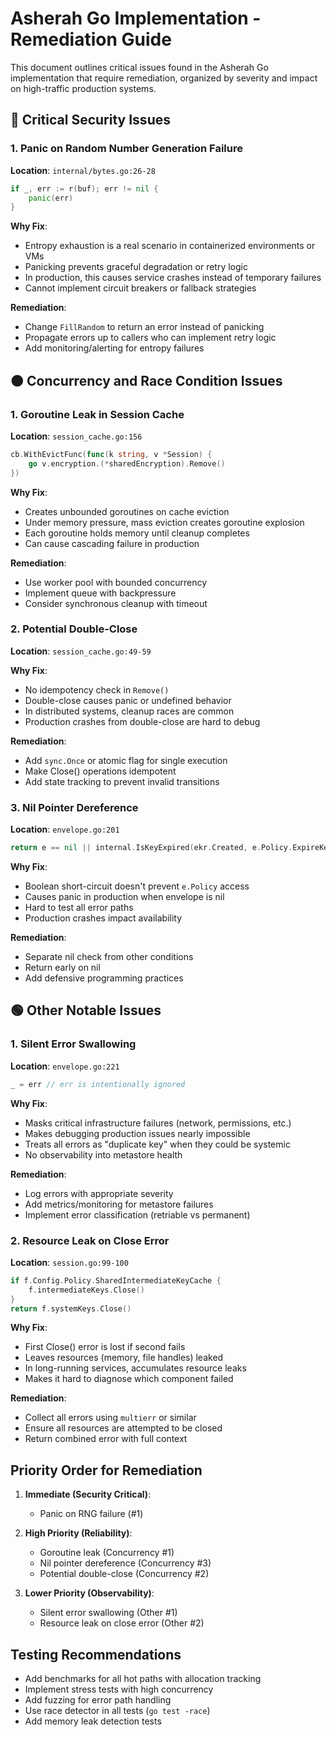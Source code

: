 # Asherah Go Implementation - Remediation Guide

This document outlines critical issues found in the Asherah Go implementation that require remediation, organized by severity and impact on high-traffic production systems.

## 🔴 Critical Security Issues

### 1. Panic on Random Number Generation Failure
**Location**: `internal/bytes.go:26-28`
```go
if _, err := r(buf); err != nil {
    panic(err)
}
```

**Why Fix**:
- Entropy exhaustion is a real scenario in containerized environments or VMs
- Panicking prevents graceful degradation or retry logic
- In production, this causes service crashes instead of temporary failures
- Cannot implement circuit breakers or fallback strategies

**Remediation**:
- Change `FillRandom` to return an error instead of panicking
- Propagate errors up to callers who can implement retry logic
- Add monitoring/alerting for entropy failures

## 🟠 Concurrency and Race Condition Issues

### 1. Goroutine Leak in Session Cache
**Location**: `session_cache.go:156`
```go
cb.WithEvictFunc(func(k string, v *Session) {
    go v.encryption.(*sharedEncryption).Remove()
})
```

**Why Fix**:
- Creates unbounded goroutines on cache eviction
- Under memory pressure, mass eviction creates goroutine explosion
- Each goroutine holds memory until cleanup completes
- Can cause cascading failure in production

**Remediation**:
- Use worker pool with bounded concurrency
- Implement queue with backpressure
- Consider synchronous cleanup with timeout

### 2. Potential Double-Close
**Location**: `session_cache.go:49-59`

**Why Fix**:
- No idempotency check in `Remove()`
- Double-close causes panic or undefined behavior
- In distributed systems, cleanup races are common
- Production crashes from double-close are hard to debug

**Remediation**:
- Add `sync.Once` or atomic flag for single execution
- Make Close() operations idempotent
- Add state tracking to prevent invalid transitions

### 3. Nil Pointer Dereference
**Location**: `envelope.go:201`
```go
return e == nil || internal.IsKeyExpired(ekr.Created, e.Policy.ExpireKeyAfter) || ekr.Revoked
```

**Why Fix**:
- Boolean short-circuit doesn't prevent `e.Policy` access
- Causes panic in production when envelope is nil
- Hard to test all error paths
- Production crashes impact availability

**Remediation**:
- Separate nil check from other conditions
- Return early on nil
- Add defensive programming practices

## 🟢 Other Notable Issues

### 1. Silent Error Swallowing
**Location**: `envelope.go:221`
```go
_ = err // err is intentionally ignored
```

**Why Fix**:
- Masks critical infrastructure failures (network, permissions, etc.)
- Makes debugging production issues nearly impossible
- Treats all errors as "duplicate key" when they could be systemic
- No observability into metastore health

**Remediation**:
- Log errors with appropriate severity
- Add metrics/monitoring for metastore failures
- Implement error classification (retriable vs permanent)

### 2. Resource Leak on Close Error
**Location**: `session.go:99-100`
```go
if f.Config.Policy.SharedIntermediateKeyCache {
    f.intermediateKeys.Close()
}
return f.systemKeys.Close()
```

**Why Fix**:
- First Close() error is lost if second fails
- Leaves resources (memory, file handles) leaked
- In long-running services, accumulates resource leaks
- Makes it hard to diagnose which component failed

**Remediation**:
- Collect all errors using `multierr` or similar
- Ensure all resources are attempted to be closed
- Return combined error with full context

## Priority Order for Remediation

1. **Immediate (Security Critical)**:
   - Panic on RNG failure (#1)

2. **High Priority (Reliability)**:
   - Goroutine leak (Concurrency #1)
   - Nil pointer dereference (Concurrency #3)
   - Potential double-close (Concurrency #2)

3. **Lower Priority (Observability)**:
   - Silent error swallowing (Other #1)
   - Resource leak on close error (Other #2)

## Testing Recommendations

- Add benchmarks for all hot paths with allocation tracking
- Implement stress tests with high concurrency
- Add fuzzing for error path handling
- Use race detector in all tests (`go test -race`)
- Add memory leak detection tests